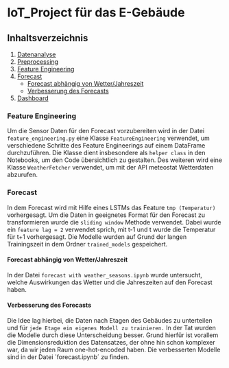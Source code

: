 # IoT_Project für das E-Gebäude
## Inhaltsverzeichnis
1. [Datenanalyse](#datenanalyse)
2. [Preprocessing](#preprocessing)
3. [Feature Engineering](#feature-engineering)
4. [Forecast](#forecast)
   - [Forecast abhängig von Wetter/Jahreszeit](#forecast-abhängig-von-wetter/jahreszeit)
   - [Verbesserung des Forecasts](#verbesserung-des-forecasts)
5. [Dashboard](#dashboard)








### Feature Engineering
Um die Sensor Daten für den Forecast vorzubereiten wird in der Datei `feature_engineering.py` eine Klasse `FeatureEngineering` verwendet, um verschiedene Schritte des Feature Engineerings auf einem DataFrame durchzuführen. Die Klasse dient insbesondere als `helper class` in den Notebooks, um den Code übersichtlich zu gestalten. Des weiteren wird eine Klasse `WeatherFetcher` verwendet, um mit der API meteostat Wetterdaten abzurufen.

### Forecast
In dem Forecast wird mit Hilfe eines LSTMs das Feature `tmp (Temperatur)` vorhergesagt. Um die Daten in geeignetes Format für den Forecast zu transformieren wurde die `sliding window` Methode verwendet. Dabei wurde ein `feature lag = 2` verwendet sprich, mit t-1 und t wurde die Temperatur für t+1 vorhergesagt. Die Modelle wurden auf Grund der langen Trainingszeit in dem Ordner `trained_models` gespeichert.

#### Forecast abhängig von Wetter/Jahreszeit
In der Datei `forecast with weather_seasons.ipynb` wurde untersucht, welche Auswirkungen das Wetter und die Jahreszeiten auf den Forecast haben.

#### Verbesserung des Forecasts
Die Idee lag hierbei, die Daten nach Etagen des Gebäudes zu unterteilen und für `jede Etage ein eigenes Modell zu trainieren.` In der Tat wurden die Modelle durch diese Unterscheidung besser. Grund hierfür ist vorallem die Dimensionsreduktion des Datensatzes, der ohne hin schon komplexer war, da wir jeden Raum one-hot-encoded haben. Die verbesserten Modelle sind in der Datei ´forecast.ipynb´ zu finden.

